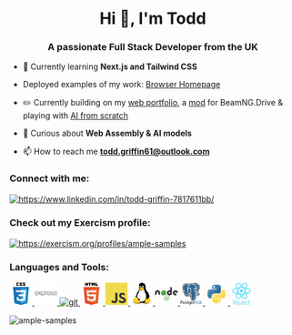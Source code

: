 <h1 align="center">Hi 👋, I'm Todd</h1>
<h3 align="center">A passionate Full Stack Developer from the UK</h3>

- 🌱 Currently learning **Next.js and Tailwind CSS**

- Deployed examples of my work: [Browser Homepage](https://browser-homepage-ample-samples.vercel.app/)

- ✏️ Currently building on my [web portfolio](https://ample-samples.github.io/web-portfolio/#/), a [mod](https://github.com/ample-samples/tyre-thermals-and-wear) for BeamNG.Drive & playing with [AI from scratch](https://github.com/ample-samples/lua-ai-playground)

- 🧠 Curious about **Web Assembly & AI models**

- 📫 How to reach me **todd.griffin61@outlook.com**

<h3 align="left">Connect with me:</h3>
<p align="left">
<a href="https://www.linkedin.com/in/todd-griffin-7817611bb/" target="blank"><img align="center" src="https://raw.githubusercontent.com/rahuldkjain/github-profile-readme-generator/master/src/images/icons/Social/linked-in-alt.svg" alt="https://www.linkedin.com/in/todd-griffin-7817611bb/" height="30" width="40" /></a>
</p>

<h3 align="left">Check out my Exercism profile:</h3>
<a href="https://exercism.org/profiles/ample-samples" target="blank"><img align="center" src="https://masonliu.gallerycdn.vsassets.io/extensions/masonliu/exercism/1.17.0/1586192511972/Microsoft.VisualStudio.Services.Icons.Default" alt="https://exercism.org/profiles/ample-samples" height="40" width="40" /></a>
</p>

<h3 align="left">Languages and Tools:</h3>
<p align="left"> <a href="https://www.w3schools.com/css/" target="_blank" rel="noreferrer"> <img src="https://raw.githubusercontent.com/devicons/devicon/master/icons/css3/css3-original-wordmark.svg" alt="css3" width="40" height="40"/> </a> <a href="https://expressjs.com" target="_blank" rel="noreferrer"> <img src="https://raw.githubusercontent.com/devicons/devicon/master/icons/express/express-original-wordmark.svg" alt="express" width="40" height="40"/> </a> <a href="https://git-scm.com/" target="_blank" rel="noreferrer"> <img src="https://www.vectorlogo.zone/logos/git-scm/git-scm-icon.svg" alt="git" width="40" height="40"/> </a> <a href="https://www.w3.org/html/" target="_blank" rel="noreferrer"> <img src="https://raw.githubusercontent.com/devicons/devicon/master/icons/html5/html5-original-wordmark.svg" alt="html5" width="40" height="40"/> </a> <a href="https://developer.mozilla.org/en-US/docs/Web/JavaScript" target="_blank" rel="noreferrer"> <img src="https://raw.githubusercontent.com/devicons/devicon/master/icons/javascript/javascript-original.svg" alt="javascript" width="40" height="40"/> </a> <a href="https://www.linux.org/" target="_blank" rel="noreferrer"> <img src="https://raw.githubusercontent.com/devicons/devicon/master/icons/linux/linux-original.svg" alt="linux" width="40" height="40"/> </a> <a href="https://nodejs.org" target="_blank" rel="noreferrer"> <img src="https://raw.githubusercontent.com/devicons/devicon/master/icons/nodejs/nodejs-original-wordmark.svg" alt="nodejs" width="40" height="40"/> </a> <a href="https://www.postgresql.org" target="_blank" rel="noreferrer"> <img src="https://raw.githubusercontent.com/devicons/devicon/master/icons/postgresql/postgresql-original-wordmark.svg" alt="postgresql" width="40" height="40"/> </a> <a href="https://www.python.org" target="_blank" rel="noreferrer"> <img src="https://raw.githubusercontent.com/devicons/devicon/master/icons/python/python-original.svg" alt="python" width="40" height="40"/> </a> <a href="https://reactjs.org/" target="_blank" rel="noreferrer"> <img src="https://raw.githubusercontent.com/devicons/devicon/master/icons/react/react-original-wordmark.svg" alt="react" width="40" height="40"/> </a> </p>

<p><img align="center" src="https://github-readme-stats.vercel.app/api/top-langs?username=ample-samples&show_icons=true&locale=en&layout=compact" alt="ample-samples" /></p>

